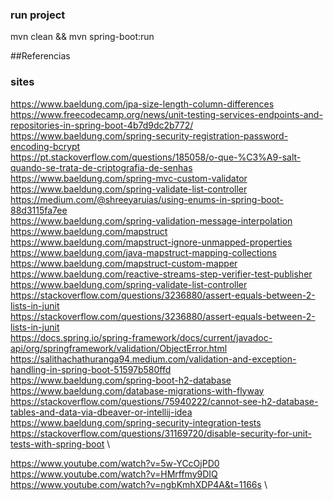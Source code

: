 ### run project
mvn clean && mvn spring-boot:run

##Referencias
### sites
https://www.baeldung.com/jpa-size-length-column-differences \
https://www.freecodecamp.org/news/unit-testing-services-endpoints-and-repositories-in-spring-boot-4b7d9dc2b772/ \
https://www.baeldung.com/spring-security-registration-password-encoding-bcrypt \
https://pt.stackoverflow.com/questions/185058/o-que-%C3%A9-salt-quando-se-trata-de-criptografia-de-senhas \
https://www.baeldung.com/spring-mvc-custom-validator \
https://www.baeldung.com/spring-validate-list-controller \
https://medium.com/@shreeyaruias/using-enums-in-spring-boot-88d3115fa7ee \
https://www.baeldung.com/spring-validation-message-interpolation \
https://www.baeldung.com/mapstruct \
https://www.baeldung.com/mapstruct-ignore-unmapped-properties \
https://www.baeldung.com/java-mapstruct-mapping-collections \
https://www.baeldung.com/mapstruct-custom-mapper \
https://www.baeldung.com/reactive-streams-step-verifier-test-publisher \
https://www.baeldung.com/spring-validate-list-controller \
https://stackoverflow.com/questions/3236880/assert-equals-between-2-lists-in-junit \
https://stackoverflow.com/questions/3236880/assert-equals-between-2-lists-in-junit \
https://docs.spring.io/spring-framework/docs/current/javadoc-api/org/springframework/validation/ObjectError.html \
https://salithachathuranga94.medium.com/validation-and-exception-handling-in-spring-boot-51597b580ffd \
https://www.baeldung.com/spring-boot-h2-database \
https://www.baeldung.com/database-migrations-with-flyway \
https://stackoverflow.com/questions/75940222/cannot-see-h2-database-tables-and-data-via-dbeaver-or-intellij-idea \
https://www.baeldung.com/spring-security-integration-tests \
https://stackoverflow.com/questions/31169720/disable-security-for-unit-tests-with-spring-boot \

https://www.youtube.com/watch?v=5w-YCcOjPD0 \
https://www.youtube.com/watch?v=HMrffmy9DIQ \
https://www.youtube.com/watch?v=ngbKmhXDP4A&t=1166s \
